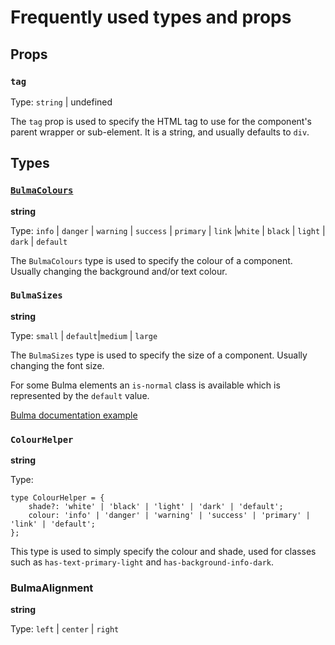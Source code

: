 # Frequently used types and props

## Props

### `tag`

Type: `string` | undefined

The `tag` prop is used to specify the HTML tag to use for the component's parent wrapper or sub-element. It is a string,
and usually defaults to `div`.

## Types

### [`BulmaColours`](https://bulma.io/documentation/helpers/color-helpers/)

**string**

Type: `info` | `danger` | `warning` | `success` | `primary` | `link` |`white` | `black` | `light` | `dark` | `default`

The `BulmaColours` type is used to specify the colour of a component. Usually changing the background and/or text
colour.

### `BulmaSizes`

**string**

Type: `small` |  `default`|`medium` | `large`

The `BulmaSizes` type is used to specify the size of a component. Usually changing the font size.

For some Bulma elements an `is-normal` class is available which is represented by the `default` value.

[Bulma documentation example](https://bulma.io/documentation/components/message/#sizes)

### `ColourHelper`

**string**

Type:

```typescript:no-line-numbers
type ColourHelper = {
	shade?: 'white' | 'black' | 'light' | 'dark' | 'default';
	colour: 'info' | 'danger' | 'warning' | 'success' | 'primary' | 'link' | 'default';
};
```

This type is used to simply specify the colour and shade, used for classes such as `has-text-primary-light`
and `has-background-info-dark`.

### BulmaAlignment

**string**

Type: `left` | `center` | `right`
